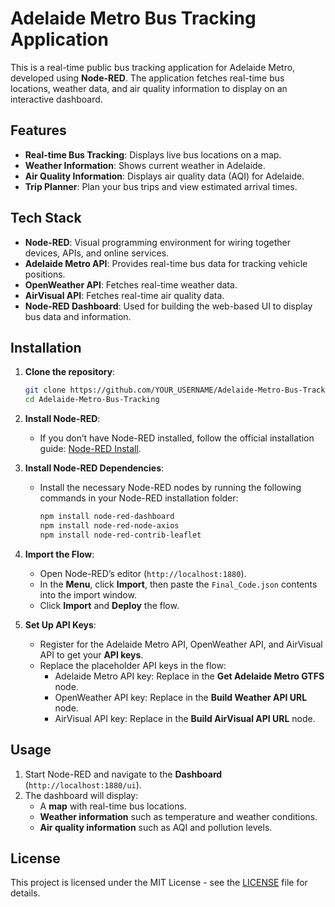 # Adelaide Metro Bus Tracking Application

This is a real-time public bus tracking application for Adelaide Metro, developed using **Node-RED**. The application fetches real-time bus locations, weather data, and air quality information to display on an interactive dashboard.

## Features
- **Real-time Bus Tracking**: Displays live bus locations on a map.
- **Weather Information**: Shows current weather in Adelaide.
- **Air Quality Information**: Displays air quality data (AQI) for Adelaide.
- **Trip Planner**: Plan your bus trips and view estimated arrival times.

## Tech Stack
- **Node-RED**: Visual programming environment for wiring together devices, APIs, and online services.
- **Adelaide Metro API**: Provides real-time bus data for tracking vehicle positions.
- **OpenWeather API**: Fetches real-time weather data.
- **AirVisual API**: Fetches real-time air quality data.
- **Node-RED Dashboard**: Used for building the web-based UI to display bus data and information.

## Installation

1. **Clone the repository**:
    ```bash
    git clone https://github.com/YOUR_USERNAME/Adelaide-Metro-Bus-Tracking.git
    cd Adelaide-Metro-Bus-Tracking
    ```

2. **Install Node-RED**:
    - If you don’t have Node-RED installed, follow the official installation guide: [Node-RED Install](https://nodered.org/docs/getting-started/).

3. **Install Node-RED Dependencies**:
    - Install the necessary Node-RED nodes by running the following commands in your Node-RED installation folder:
      ```bash
      npm install node-red-dashboard
      npm install node-red-node-axios
      npm install node-red-contrib-leaflet
      ```

4. **Import the Flow**:
    - Open Node-RED’s editor (`http://localhost:1880`).
    - In the **Menu**, click **Import**, then paste the `Final_Code.json` contents into the import window.
    - Click **Import** and **Deploy** the flow.

5. **Set Up API Keys**:
    - Register for the Adelaide Metro API, OpenWeather API, and AirVisual API to get your **API keys**.
    - Replace the placeholder API keys in the flow:
      - Adelaide Metro API key: Replace in the **Get Adelaide Metro GTFS** node.
      - OpenWeather API key: Replace in the **Build Weather API URL** node.
      - AirVisual API key: Replace in the **Build AirVisual API URL** node.

## Usage
1. Start Node-RED and navigate to the **Dashboard** (`http://localhost:1880/ui`).
2. The dashboard will display:
    - A **map** with real-time bus locations.
    - **Weather information** such as temperature and weather conditions.
    - **Air quality information** such as AQI and pollution levels.

## License
This project is licensed under the MIT License - see the [LICENSE](LICENSE) file for details.

